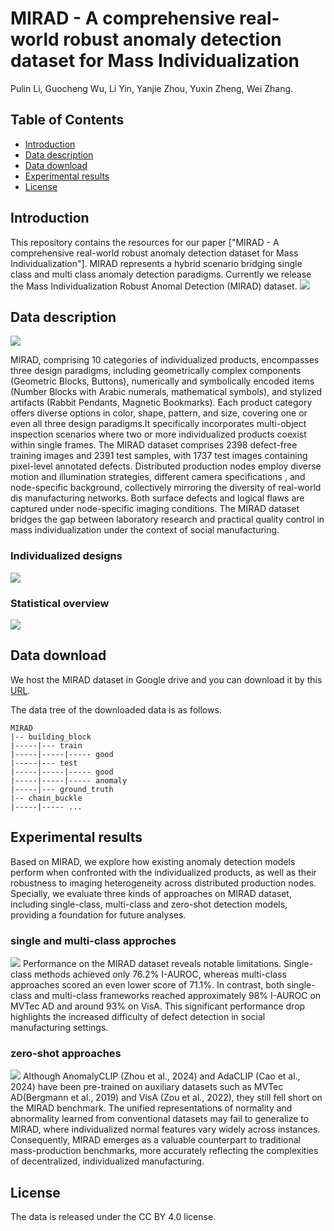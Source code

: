 # MIRAD - A comprehensive real-world robust anomaly detection dataset for Mass Individualization

Pulin Li, Guocheng Wu, Li Yin, Yanjie Zhou, Yuxin Zheng, Wei Zhang.

## Table of Contents
* [Introduction](#introduction)
* [Data description](#data-description)
* [Data download](#data-download)
* [Experimental results](#experimental-results)
* [License](#license)

## Introduction
This repository contains the resources for our paper ["MIRAD - A comprehensive real-world robust anomaly detection dataset for Mass Individualization"]. MIRAD represents a hybrid scenario bridging single class and multi class anomaly detection paradigms. Currently we release the Mass Individualization Robust Anomal Detection (MIRAD) dataset. 
![](figures/new_challenges.png)


## Data description
![](figures/individualized_products.png)

MIRAD, comprising 10 categories of individualized products, encompasses three design paradigms, including geometrically complex components (Geometric Blocks, Buttons), numerically and symbolically encoded items (Number Blocks with Arabic numerals, mathematical symbols), and stylized artifacts (Rabbit Pendants, Magnetic Bookmarks). Each product category offers diverse options in color, shape, pattern, and size, covering one or even all three design paradigms.It specifically incorporates multi-object inspection scenarios where two or more individualized products coexist within single frames. The MIRAD dataset comprises 2398 defect-free training images and 2391 test samples, with 1737 test images containing pixel-level annotated defects. Distributed production nodes employ diverse motion and illumination strategies, different camera specifications , and node-specific background, collectively mirroring the diversity of real-world dis manufacturing networks. Both surface defects and logical flaws are captured under node-specific imaging conditions.
The MIRAD dataset bridges the gap between laboratory research and practical quality control in mass individualization under the context of social manufacturing. 

### Individualized designs
![](figures/Individualized_designs_and_defect.png)
### Statistical overview
![](figures/Statistical_overview.png)


## Data download

We host the MIRAD dataset in Google drive and you can download it by this [URL](https://drive.google.com/file/d/1-4aMEtiTvk77Oo-oNW6WdPPuxpfHRKwq/view?usp=sharing). 

The data tree of the downloaded data is as follows.
```shell
MIRAD
|-- building_block
|-----|--- train
|-----|-----|----- good
|-----|--- test
|-----|-----|----- good
|-----|-----|----- anomaly
|-----|--- ground_truth
|-- chain_buckle
|-----|----- ...
```

 
## Experimental results
Based on MIRAD, we explore how existing anomaly detection models perform when confronted with the individualized products, as well as their robustness to imaging heterogeneity across distributed production nodes. Specially, we evaluate three kinds of approaches on MIRAD dataset, including single-class, multi-class and zero-shot detection models, providing a foundation for future analyses.
### single and multi-class approches
![](figures/single_multi.png)
Performance on the MIRAD dataset reveals notable limitations. Single-class methods achieved only 76.2% I-AUROC, whereas multi-class approaches scored an even lower score of 71.1%. In contrast, both single-class and multi-class frameworks reached approximately 98% I-AUROC on MVTec AD and around 93% on VisA. This significant performance drop highlights the increased difficulty of defect detection in social manufacturing settings. 


### zero-shot approaches
![](figures/zero.png)
Although AnomalyCLIP (Zhou et al., 2024) and AdaCLIP (Cao et al., 2024) have been pre-trained on auxiliary datasets such as MVTec AD(Bergmann et al., 2019) and VisA (Zou et al., 2022), they still fell short on the MIRAD benchmark. The unified representations of normality and abnormality learned from conventional datasets may fail to generalize to MIRAD, where individualized normal features vary widely across instances. Consequently, MIRAD emerges as a valuable counterpart to traditional mass-production benchmarks, more accurately reflecting the complexities of decentralized, individualized manufacturing.




## License
The data is released under the CC BY 4.0 license.

